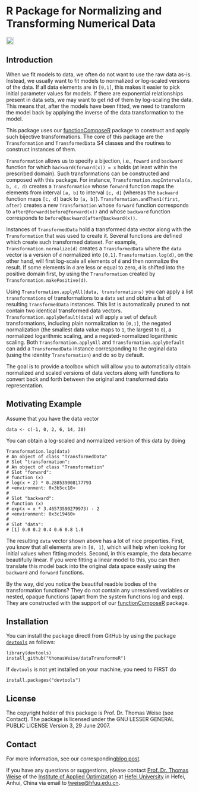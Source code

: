 # R Package for Normalizing and Transforming Numerical Data

[<img alt="Travis CI Build Status" src="https://img.shields.io/travis/thomasWeise/dataTransformeR/master.svg" height="20"/>](https://travis-ci.org/thomasWeise/dataTransformeR/)

## Introduction

When we fit models to data, we often do not want to use the raw data as-is.
Instead, we usually want to fit models to normalized or log-scaled versions of the
data. If all data elements are in `[0,1]`, this makes it easier to pick
initial parameter values for models. If there are exponential relationships present
in data sets, we may want to get rid of them by log-scaling the data.
This means that, after the models have been fitted, we need to transform the
model back by applying the inverse of the data transformation to the model.

This package uses our [functionComposeR](http://www.github.com/thomasWeise/functionComposeR) package to construct and apply such bijective transformations. The core of this
package are the `Transformation` and `TransformedData` S4 classes and the routines
to construct instances of them.

`Transformation` allows us to specify a bijection, i.e., `foward` and `backward`
function for which `backward(forward(x)) = x` holds (at least within the prescribed
domain). Such transformations can be constructed and composed with this package.
For instance, `Transformation.mapIntervals(a, b, c, d)` creates a `Transformation`
whose `forward` function maps the elements from interval `[a, b]` to interval
`[c, d]` (whereas the `backward` function maps `[c, d]` back to `[a, b]`).
`Transformation.andThen1(first, after)` creates a new `Transformation` whose
`forward` function corresponds to `after@forward(before@forward(x))` and whose
`backward` function corresponds to `before@backward(after@backward(x))`.

Instances of `TransformedData` hold a transformed data vector along with the
`Transformation` that was used to create it. Several functions are defined
which create such transformed dataset. For example, `Transformation.normalize(d)`
creates a `TransformedData` where the `data` vector is a version of `d` normalized
into `[0,1]`. `Transformation.log(d)`, on the other hand, will first log-scale all
elements of `d` and then normalize the result. If some elements in `d` are less or
equal to zero, `d` is shifted into the positive domain first, by using the
`Transformation` created by `Transformation.makePositive(d)`.

Using `Transformation.applyAll(data, transformations)` you can apply a list
`transformations` of transformations to a `data` set and obtain a list of
resulting `TransformedData` instances. This list is automatically pruned to
not contain two identical transformed data vectors.
`Transformation.applyDefault(data)` will apply a set of default transformations,
including plain normalization to `[0,1]`, the negated normalization (the smallest
data value maps to `1`, the largest to `0`), a normalized logarithmic scaling, and
a negated-normalized logarithmic scaling. Both `Transformation.applyAll` and
`Transformation.applyDefault` can add a `TransformedData` instance corresponding
to the orginal data (using the identity `Transformation`) and do so by default.

The goal is to provide a toolbox which will allow you to automatically obtain
normalized and scaled versions of data vectors along with functions to convert
back and forth between the original and transformed data representation.

## Motivating Example

Assume that you have the data vector

    data <- c(-1, 0, 2, 6, 14, 30)

You can obtain a log-scaled and normalized version of this data by doing
    
    Transformation.log(data)
    # An object of class "TransformedData"
    # Slot "transformation":
    # An object of class "Transformation"
    # Slot "forward":
    # function (x)
    # log(x + 2) * 0.288539008177793
    # <environment: 0x3b5cc18>
    #
    # Slot "backward":
    # function (x)
    # exp(x = x * 3.46573590279973) - 2
    # <environment: 0x3c19460>
    #
    # Slot "data":
    # [1] 0.0 0.2 0.4 0.6 0.8 1.0

The resulting `data` vector shown above has a lot of nice properties.
First, you know that all elements are in `[0, 1]`, which will help when looking for
initial values when fitting models. Second, in this example, the data became beautifully
linear. If you were fitting a linear model to this, you can then translate this model
back into the original data space easily using the `backward` and `forward` functions.

By the way, did you notice the beautiful readble bodies of the transformation functions? They do not contain any unresolved variables or nested, opaque functions (apart from the system functions log and exp). They are constructed with the support of our [functionComposeR](http://www.github.com/thomasWeise/functionComposeR) package. 
    
## Installation

You can install the package directl from GitHub by using the package
[`devtools`](http://cran.r-project.org/web/packages/devtools/index.html) as
follows:

    library(devtools)
    install_github("thomasWeise/dataTransformeR")

If `devtools` is not yet installed on your machine, you need to FIRST do

    install.packages("devtools")
    
## License

The copyright holder of this package is Prof. Dr. Thomas Weise (see Contact).
The package is licensed under the  GNU LESSER GENERAL PUBLIC LICENSE Version 3, 29 June 2007.
    
## Contact

For more information, see our corresponding[blog post](http://iao.hfuu.edu.cn/blogs/programming-blog/133).

If you have any questions or suggestions, please contact
[Prof. Dr. Thomas Weise](http://iao.hfuu.edu.cn/team/director) of the
[Institute of Applied Optimization](http://iao.hfuu.edu.cn/) at
[Hefei University](http://www.hfuu.edu.cn) in
Hefei, Anhui, China via
email to [tweise@hfuu.edu.cn](mailto:tweise@hfuu.edu.cn).
